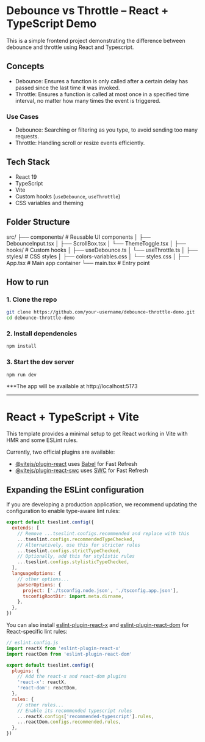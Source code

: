 # Debounce vs Throttle – React + TypeScript Demo

This is a simple frontend project demonstrating the difference between debounce and throttle using React and Typescript.

## Concepts
- Debounce: Ensures a function is only called after a certain delay has passed since the last time it was invoked.
- Throttle: Ensures a function is called at most once in a specified time interval, no matter how many times the event is triggered.

### Use Cases
- Debounce: Searching or filtering as you type, to avoid sending too many requests.
- Throttle: Handling scroll or resize events efficiently.

## Tech Stack

- React 19
- TypeScript
- Vite
- Custom hooks (`useDebounce`, `useThrottle`)
- CSS variables and theming

## Folder Structure

src/
├── components/ # Reusable UI components
│ ├── DebounceInput.tsx
│ ├── ScrollBox.tsx
│ └── ThemeToggle.tsx
│
├── hooks/ # Custom hooks
│ ├── useDebounce.ts
│ └── useThrottle.ts
│
├── styles/ # CSS styles
│ ├── colors-variables.css
│ └── styles.css
│
├── App.tsx # Main app container
└── main.tsx # Entry point

## How to run

### 1. Clone the repo
```bash
git clone https://github.com/your-username/debounce-throttle-demo.git
cd debounce-throttle-demo
```
### 2. Install dependencies
```bash
npm install
```
### 3. Start the dev server
```bash
npm run dev
```

***The app will be available at http://localhost:5173


---

# React + TypeScript + Vite

This template provides a minimal setup to get React working in Vite with HMR and some ESLint rules.

Currently, two official plugins are available:

- [@vitejs/plugin-react](https://github.com/vitejs/vite-plugin-react/blob/main/packages/plugin-react/README.md) uses [Babel](https://babeljs.io/) for Fast Refresh
- [@vitejs/plugin-react-swc](https://github.com/vitejs/vite-plugin-react-swc) uses [SWC](https://swc.rs/) for Fast Refresh

## Expanding the ESLint configuration

If you are developing a production application, we recommend updating the configuration to enable type-aware lint rules:

```js
export default tseslint.config({
  extends: [
    // Remove ...tseslint.configs.recommended and replace with this
    ...tseslint.configs.recommendedTypeChecked,
    // Alternatively, use this for stricter rules
    ...tseslint.configs.strictTypeChecked,
    // Optionally, add this for stylistic rules
    ...tseslint.configs.stylisticTypeChecked,
  ],
  languageOptions: {
    // other options...
    parserOptions: {
      project: ['./tsconfig.node.json', './tsconfig.app.json'],
      tsconfigRootDir: import.meta.dirname,
    },
  },
})
```

You can also install [eslint-plugin-react-x](https://github.com/Rel1cx/eslint-react/tree/main/packages/plugins/eslint-plugin-react-x) and [eslint-plugin-react-dom](https://github.com/Rel1cx/eslint-react/tree/main/packages/plugins/eslint-plugin-react-dom) for React-specific lint rules:

```js
// eslint.config.js
import reactX from 'eslint-plugin-react-x'
import reactDom from 'eslint-plugin-react-dom'

export default tseslint.config({
  plugins: {
    // Add the react-x and react-dom plugins
    'react-x': reactX,
    'react-dom': reactDom,
  },
  rules: {
    // other rules...
    // Enable its recommended typescript rules
    ...reactX.configs['recommended-typescript'].rules,
    ...reactDom.configs.recommended.rules,
  },
})
```
